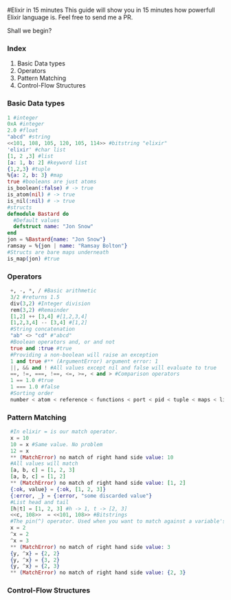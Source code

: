 #Elixir in 15 minutes
  This guide will show you in 15 minutes how powerfull Elixir language is. Feel free to send me a PR.
  
  Shall we begin?
  
### Index
1. Basic Data types
2. Operators
3. Pattern Matching
4. Control-Flow Structures

### Basic Data types
```elixir
1 #integer
0xA #integer
2.0 #float
"abcd" #string
<<101, 108, 105, 120, 105, 114>> #bitstring "elixir"
'elixir' #char list
[1, 2 ,3] #list
[a: 1, b: 2] #keyword list
{1,2,3} #tuple
%{a: 2, b: 3} #map
true #booleans are just atoms
is_boolean(:false) # -> true 
is_atom(nil) # -> true
is_nil(:nil) # -> true
#structs
defmodule Bastard do
  #Default values
  defstruct name: "Jon Snow"
end
jon = %Bastard{name: "Jon Snow"}
ramsay = %{jon | name: "Ramsay Bolton"}
#Structs are bare maps underneath
is_map(jon) #true
```
### Operators
```elixir
 +, -, *, / #Basic arithmetic
 3/2 #returns 1.5
 div(3,2) #Integer division
 rem(3,2) #Remainder
 [1,2] ++ [3,4] #[1,2,3,4]
 [1,2,3,4] -- [3,4] #[1,2]
 #String concatenation
 "ab" <> "cd" #"abcd"
 #Boolean operators and, or and not
 true and :true #true
 #Providing a non-boolean will raise an exception
 1 and true #** (ArgumentError) argument error: 1
 ||, && and ! #All values except nil and false will evaluate to true
 ==, !=, ===, !==, <=, >=, < and > #Comparison operators
 1 == 1.0 #true
 1 === 1.0 #false
 #Sorting order
 number < atom < reference < functions < port < pid < tuple < maps < list < bitstring
```
### Pattern Matching
```elixir
 #In elixir = is our match operator.
 x = 10
 10 = x #Same value. No problem
 12 = x
 ** (MatchError) no match of right hand side value: 10
 #All values will match
 [a, b, c] = [1, 2, 3]
 [a, b, c] = [1, 2]
 ** (MatchError) no match of right hand side value: [1, 2]
 {:ok, value} = {:ok, [1, 2, 3]}
 {:error, _} = {:error, "some discarded value"}
 #List head and tail
 [h|t] = [1, 2, 3] #h -> 1, t -> [2, 3]
 <<c, 108>>  = <<101, 108>> #Bitstrings
 #The pin(^) operator. Used when you want to match against a variable's value rather than rebind it
 x = 2
 ^x = 2
 ^x = 3
 ** (MatchError) no match of right hand side value: 3
 {y, ^x} = {2, 2}
 {y, ^x} = {3, 2}
 {y, ^x} = {2, 3}
 ** (MatchError) no match of right hand side value: {2, 3}
```
### Control-Flow Structures





